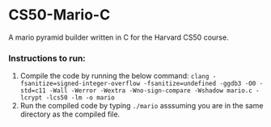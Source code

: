 # CS50-Mario-C
A mario pyramid builder written in C for the Harvard CS50 course.

### Instructions to run:
1. Compile the code by running the below command:
`clang -fsanitize=signed-integer-overflow -fsanitize=undefined -ggdb3 -O0 -std=c11 -Wall -Werror -Wextra -Wno-sign-compare -Wshadow mario.c -lcrypt -lcs50 -lm -o mario`
2. Run the compiled code by typing `./mario` asssuming you are in the same directory as the compiled file.
